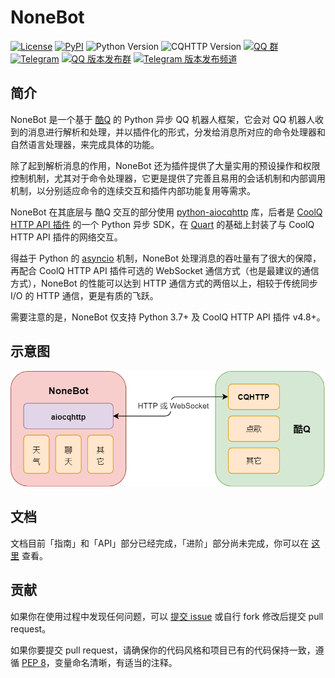 # NoneBot

[![License](https://img.shields.io/github/license/richardchien/nonebot.svg)](LICENSE)
[![PyPI](https://img.shields.io/pypi/v/nonebot.svg)](https://pypi.python.org/pypi/nonebot)
![Python Version](https://img.shields.io/badge/python-3.7+-blue.svg)
![CQHTTP Version](https://img.shields.io/badge/cqhttp-4.8+-black.svg)
[![QQ 群](https://img.shields.io/badge/qq%E7%BE%A4-768887710-orange.svg)](https://jq.qq.com/?_wv=1027&k=5OFifDh)
[![Telegram](https://img.shields.io/badge/telegram-chat-blue.svg)](https://t.me/cqhttp)
[![QQ 版本发布群](https://img.shields.io/badge/%E7%89%88%E6%9C%AC%E5%8F%91%E5%B8%83%E7%BE%A4-218529254-green.svg)](https://jq.qq.com/?_wv=1027&k=5Nl0zhE)
[![Telegram 版本发布频道](https://img.shields.io/badge/%E7%89%88%E6%9C%AC%E5%8F%91%E5%B8%83%E9%A2%91%E9%81%93-join-green.svg)](https://t.me/cqhttp_release)

## 简介

NoneBot 是一个基于 [酷Q](https://cqp.cc/) 的 Python 异步 QQ 机器人框架，它会对 QQ 机器人收到的消息进行解析和处理，并以插件化的形式，分发给消息所对应的命令处理器和自然语言处理器，来完成具体的功能。

除了起到解析消息的作用，NoneBot 还为插件提供了大量实用的预设操作和权限控制机制，尤其对于命令处理器，它更是提供了完善且易用的会话机制和内部调用机制，以分别适应命令的连续交互和插件内部功能复用等需求。

NoneBot 在其底层与 酷Q 交互的部分使用 [python-aiocqhttp](https://github.com/richardchien/python-aiocqhttp) 库，后者是 [CoolQ HTTP API 插件](https://cqhttp.cc/) 的一个 Python 异步 SDK，在 [Quart](https://pgjones.gitlab.io/quart/) 的基础上封装了与 CoolQ HTTP API 插件的网络交互。

得益于 Python 的 [asyncio](https://docs.python.org/3/library/asyncio.html) 机制，NoneBot 处理消息的吞吐量有了很大的保障，再配合 CoolQ HTTP API 插件可选的 WebSocket 通信方式（也是最建议的通信方式），NoneBot 的性能可以达到 HTTP 通信方式的两倍以上，相较于传统同步 I/O 的 HTTP 通信，更是有质的飞跃。

需要注意的是，NoneBot 仅支持 Python 3.7+ 及 CoolQ HTTP API 插件 v4.8+。

## 示意图

![](docs/assets/diagram.png)

## 文档

文档目前「指南」和「API」部分已经完成，「进阶」部分尚未完成，你可以在 [这里](https://nonebot.cqp.moe/) 查看。

## 贡献

如果你在使用过程中发现任何问题，可以 [提交 issue](https://github.com/richardchien/nonebot/issues/new) 或自行 fork 修改后提交 pull request。

如果你要提交 pull request，请确保你的代码风格和项目已有的代码保持一致，遵循 [PEP 8](https://www.python.org/dev/peps/pep-0008/)，变量命名清晰，有适当的注释。
